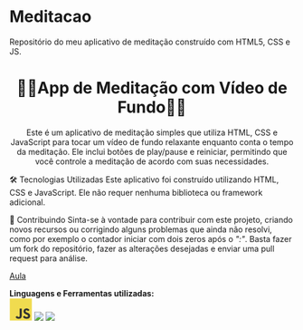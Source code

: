 # Meditacao
Repositório do meu aplicativo de meditação construído com HTML5, CSS e JS.
<h1 align="center">🧘‍♀️App de Meditação com Vídeo de Fundo🧘‍♀️</h1>
<p align="center">Este é um aplicativo de meditação simples que utiliza HTML, CSS e JavaScript para tocar um vídeo de fundo relaxante enquanto conta o tempo da meditação. Ele inclui botões de play/pause e reiniciar, permitindo que você controle a meditação de acordo com suas necessidades.</p>

🛠️ Tecnologias Utilizadas
Este aplicativo foi construído utilizando HTML, CSS e JavaScript. Ele não requer nenhuma biblioteca ou framework adicional.

🤝 Contribuindo
Sinta-se à vontade para contribuir com este projeto, criando novos recursos ou corrigindo alguns problemas que ainda não resolvi, como por exemplo o contador iniciar com dois zeros após o <em>":"</em>. Basta fazer um fork do repositório, fazer as alterações desejadas e enviar uma pull request para análise.

<a href="https://youtu.be/oMBXdZzYqEk">Aula</a></br>

<b>Linguagens e Ferramentas utilizadas:</b></br>
<a href="https://www.javascript.com"><img src="https://raw.githubusercontent.com/devicons/devicon/master/icons/javascript/javascript-original.svg" width="40"></a>
<a href="https://www.w3schools.com/css"><img src="https://cdn-icons-png.flaticon.com/512/732/732190.png" width="40"></a>
<a href="https://www.w3.org/html"><img src="https://cdn-icons-png.flaticon.com/512/3291/3291670.png" width="40"></a>
